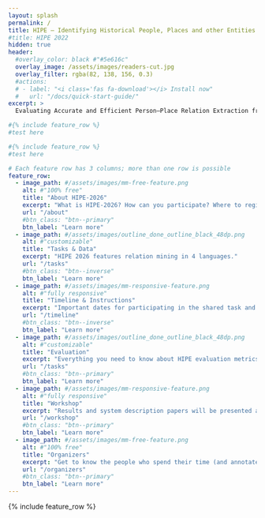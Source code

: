 ```yaml
---
layout: splash
permalink: /
title: HIPE – Identifying Historical People, Places and other Entities
#title: HIPE 2022
hidden: true
header:
  #overlay_color: black #"#5e616c"
  overlay_image: /assets/images/readers-cut.jpg
  overlay_filter: rgba(82, 138, 156, 0.3)
  #actions:
  # - label: "<i class='fas fa-download'></i> Install now"
  #   url: "/docs/quick-start-guide/"
excerpt: >
  Evaluating Accurate and Efficient Person–Place Relation Extraction from Multilingual Historical Texts

#{% include feature_row %}
#test here

#{% include feature_row %}
#test here

# Each feature row has 3 columns; more than one row is possible
feature_row:
  - image_path: #/assets/images/mm-free-feature.png
    alt: #"100% free"
    title: "About HIPE-2026"
    excerpt: "What is HIPE-2026? How can you participate? Where to register?"
    url: "/about"
    #btn_class: "btn--primary"
    btn_label: "Learn more"
  - image_path: #/assets/images/outline_done_outline_black_48dp.png
    alt: #"customizable"
    title: "Tasks & Data"
    excerpt: "HIPE 2026 features relation mining in 4 languages."
    url: "/tasks"
    #btn_class: "btn--inverse"
    btn_label: "Learn more"
  - image_path: #/assets/images/mm-responsive-feature.png
    alt: #"fully responsive"
    title: "Timeline & Instructions"
    excerpt: "Important dates for participating in the shared task and Working Notes paper instructions."
    url: "/timeline"
    #btn_class: "btn--inverse"
    btn_label: "Learn more"
  - image_path: #/assets/images/outline_done_outline_black_48dp.png
    alt: #"customizable"
    title: "Evaluation"
    excerpt: "Everything you need to know about HIPE evaluation metrics and tools. "
    url: "/tasks"
    #btn_class: "btn--primary"
    btn_label: "Learn more"
  - image_path: #/assets/images/mm-responsive-feature.png
    alt: #"fully responsive"
    title: "Workshop"
    excerpt: "Results and system description papers will be presented at CLEF 2026 in September."
    url: "/workshop"
    #btn_class: "btn--primary"
    btn_label: "Learn more"
  - image_path: #/assets/images/mm-free-feature.png
    alt: #"100% free"
    title: "Organizers"
    excerpt: "Get to know the people who spend their time (and annotated data) for HIPE 2026."
    url: "/organizers"
    #btn_class: "btn--primary"
    btn_label: "Learn more"
---
```


{% include feature_row %}
